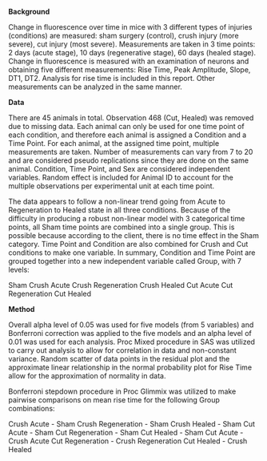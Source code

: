 **Background**

Change in fluorescence over time in mice with 3 different types of injuries (conditions) are measured: sham 
surgery (control), crush injury (more severe), cut injury (most severe). Measurements are taken in 3 time 
points: 2 days (acute stage), 10 days (regenerative stage), 60 days (healed stage). Change in fluorescence 
is measured with an examination of neurons and obtaining five different measurements: Rise Time, Peak 
Amplitude, Slope, DT1, DT2. Analysis for rise time is included in this report. Other measurements can be 
analyzed in the same manner. 

**Data**

There are 45 animals in total. Observation 468 (Cut, Healed) was removed due to missing data. Each animal 
can only be used for one time point of each condition, and therefore each animal is assigned a Condition and 
a Time Point. For each animal, at the assigned time point, multiple measurements are taken. Number of 
measurements can vary from 7 to 20 and are considered pseudo replications since they are done on the same 
animal. Condition, Time Point, and Sex are considered independent variables. Random effect is included for 
Animal ID to account for the multiple observations per experimental unit at each time point.

The data appears to follow a non-linear trend going from Acute to Regeneration to Healed state in all three 
conditions. Because of the difficulty in producing a robust non-linear model with 3 categorical time points, 
all Sham time points are combined into a single group. This is possible because according to the client, 
there is no time effect in the Sham category. Time Point and Condition are also combined for Crush and Cut 
conditions to make one variable. In summary, Condition and Time Point are grouped together into a new 
independent variable called Group, with 7 levels:

Sham
Crush Acute
Crush Regeneration
Crush Healed
Cut Acute
Cut Regeneration
Cut Healed		

**Method**

Overall alpha level of 0.05 was used for five models (from 5 variables) and Bonferroni correction was applied 
to the five models and an alpha level of 0.01 was used for each analysis. Proc Mixed procedure in SAS was 
utilized to carry out analysis to allow for correlation in data and non-constant variance. Random scatter of 
data points in the residual plot and the approximate linear relationship in the normal probability plot for 
Rise Time allow for the approximation of normality in data. 

Bonferroni stepdown procedure in Proc Glimmix was utilized to make pairwise comparisons on mean rise time for 
the following Group combinations: 

Crush Acute - Sham
Crush Regeneration - Sham
Crush Healed - Sham
Cut Acute - Sham
Cut Regeneration - Sham
Cut Healed - Sham
Cut Acute - Crush Acute
Cut Regeneration - Crush Regeneration
Cut Healed - Crush Healed



